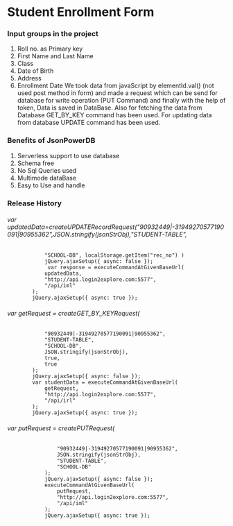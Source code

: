 # Student Enrollment Form
### Input groups in the project
1. Roll no. as Primary key
2. First Name and Last Name 
3. Class 
4. Date of Birth 
5. Address 
6. Enrollment Date
We took data from javaScript by elementId.val() (not used post method in form) and  made a request which can be send for database for write operation (PUT Command) and finally with the help of token, Data is saved in DataBase.
Also for fetching the data from Database GET_BY_KEY command has been used.
For updating data from database UPDATE command has been used. 
### Benefits of JsonPowerDB
1. Serverless support to use database
2. Schema free
3. No Sql Queries used
4. Multimode dataBase
5. Easy to Use and handle
### Release History
 ###### var updatedData=createUPDATERecordRequest("90932449|-31949270577190091|90955362",JSON.stringify(jsonStrObj),"STUDENT-TABLE",
                "SCHOOL-DB", localStorage.getItem("rec_no") )
                jQuery.ajaxSetup({ async: false });
                 var response = executeCommandAtGivenBaseUrl(
                updatedData,
                "http://api.login2explore.com:5577",
                "/api/iml"
            );
            jQuery.ajaxSetup({ async: true });
            
   ###### var getRequest = createGET_BY_KEYRequest(
                "90932449|-31949270577190091|90955362",
                "STUDENT-TABLE",
                "SCHOOL-DB",
                JSON.stringify(jsonStrObj),
                true,
                true
            );
            jQuery.ajaxSetup({ async: false });
            var studentData = executeCommandAtGivenBaseUrl(
                getRequest,
                "http://api.login2explore.com:5577",
                "/api/irl"
            );
            jQuery.ajaxSetup({ async: true });
            
        
  ###### var putRequest = createPUTRequest(
                    "90932449|-31949270577190091|90955362",
                    JSON.stringify(jsonStrObj),
                    "STUDENT-TABLE",
                    "SCHOOL-DB"
                );
                jQuery.ajaxSetup({ async: false });
                executeCommandAtGivenBaseUrl(
                    putRequest,
                    "http://api.login2explore.com:5577",
                    "/api/iml"
                );
                jQuery.ajaxSetup({ async: true });
